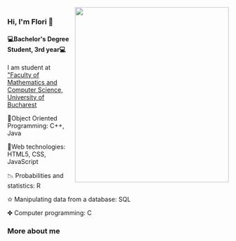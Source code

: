 <img src = "https://pbs.twimg.com/profile_images/795713752305909760/kWpOyDhW.jpg" width="350" height="400" align="right"/> 

### Hi, I'm Flori 👋
#### 💻Bachelor's Degree Student, 3rd year💻


I am student at <a href = "https://fmi.unibuc.ro"> "Faculty of Mathematics and Computer Science, University of Bucharest </a>

💎Object Oriented Programming: C++, Java

🎀Web technologies: HTML5, CSS, JavaScript

📉 Probabilities and statistics: R

✫ Manipulating data from a database: SQL

✤ Computer programming: C

### More about me








